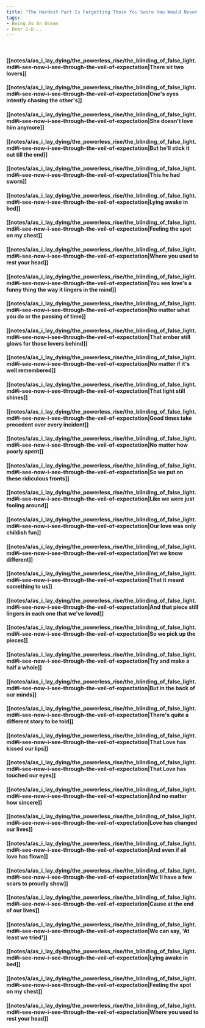 ```yaml
---
title: "The Hardest Part Is Forgetting Those You Swore You Would Never Forget"
tags:
- Being As An Ocean
- Dear G-D...
---
```

&nbsp;
#### [[notes/a/as_i_lay_dying/the_powerless_rise/the_blinding_of_false_light.md#i-see-now-i-see-through-the-veil-of-expectation|There sit two lovers]]
#### [[notes/a/as_i_lay_dying/the_powerless_rise/the_blinding_of_false_light.md#i-see-now-i-see-through-the-veil-of-expectation|One's eyes intently chasing the other's]]
#### [[notes/a/as_i_lay_dying/the_powerless_rise/the_blinding_of_false_light.md#i-see-now-i-see-through-the-veil-of-expectation|She doesn't love him anymore]]
#### [[notes/a/as_i_lay_dying/the_powerless_rise/the_blinding_of_false_light.md#i-see-now-i-see-through-the-veil-of-expectation|But he'll stick it out till the end]]
#### [[notes/a/as_i_lay_dying/the_powerless_rise/the_blinding_of_false_light.md#i-see-now-i-see-through-the-veil-of-expectation|This he had sworn]]
#### [[notes/a/as_i_lay_dying/the_powerless_rise/the_blinding_of_false_light.md#i-see-now-i-see-through-the-veil-of-expectation|Lying awake in bed]]
#### [[notes/a/as_i_lay_dying/the_powerless_rise/the_blinding_of_false_light.md#i-see-now-i-see-through-the-veil-of-expectation|Feeling the spot on my chest]]
#### [[notes/a/as_i_lay_dying/the_powerless_rise/the_blinding_of_false_light.md#i-see-now-i-see-through-the-veil-of-expectation|Where you used to rest your head]]
#### [[notes/a/as_i_lay_dying/the_powerless_rise/the_blinding_of_false_light.md#i-see-now-i-see-through-the-veil-of-expectation|You see love's a funny thing the way it lingers in the mind]]
#### [[notes/a/as_i_lay_dying/the_powerless_rise/the_blinding_of_false_light.md#i-see-now-i-see-through-the-veil-of-expectation|No matter what you do or the passing of time]]
#### [[notes/a/as_i_lay_dying/the_powerless_rise/the_blinding_of_false_light.md#i-see-now-i-see-through-the-veil-of-expectation|That ember still glows for those lovers behind]]
#### [[notes/a/as_i_lay_dying/the_powerless_rise/the_blinding_of_false_light.md#i-see-now-i-see-through-the-veil-of-expectation|No matter if it's well remembered]]
#### [[notes/a/as_i_lay_dying/the_powerless_rise/the_blinding_of_false_light.md#i-see-now-i-see-through-the-veil-of-expectation|That light still shines]]
#### [[notes/a/as_i_lay_dying/the_powerless_rise/the_blinding_of_false_light.md#i-see-now-i-see-through-the-veil-of-expectation|Good times take precedent over every incident]]
#### [[notes/a/as_i_lay_dying/the_powerless_rise/the_blinding_of_false_light.md#i-see-now-i-see-through-the-veil-of-expectation|No matter how poorly spent]]
#### [[notes/a/as_i_lay_dying/the_powerless_rise/the_blinding_of_false_light.md#i-see-now-i-see-through-the-veil-of-expectation|So we put on these ridiculous fronts]]
#### [[notes/a/as_i_lay_dying/the_powerless_rise/the_blinding_of_false_light.md#i-see-now-i-see-through-the-veil-of-expectation|Like we were just fooling around]]
#### [[notes/a/as_i_lay_dying/the_powerless_rise/the_blinding_of_false_light.md#i-see-now-i-see-through-the-veil-of-expectation|Our love was only childish fun]]
#### [[notes/a/as_i_lay_dying/the_powerless_rise/the_blinding_of_false_light.md#i-see-now-i-see-through-the-veil-of-expectation|Yet we know different]]
#### [[notes/a/as_i_lay_dying/the_powerless_rise/the_blinding_of_false_light.md#i-see-now-i-see-through-the-veil-of-expectation|That it meant something to us]]
#### [[notes/a/as_i_lay_dying/the_powerless_rise/the_blinding_of_false_light.md#i-see-now-i-see-through-the-veil-of-expectation|And that piece still lingers in each one that we've loved]]
#### [[notes/a/as_i_lay_dying/the_powerless_rise/the_blinding_of_false_light.md#i-see-now-i-see-through-the-veil-of-expectation|So we pick up the pieces]]
#### [[notes/a/as_i_lay_dying/the_powerless_rise/the_blinding_of_false_light.md#i-see-now-i-see-through-the-veil-of-expectation|Try and make a half a whole]]
#### [[notes/a/as_i_lay_dying/the_powerless_rise/the_blinding_of_false_light.md#i-see-now-i-see-through-the-veil-of-expectation|But in the back of our minds]]
#### [[notes/a/as_i_lay_dying/the_powerless_rise/the_blinding_of_false_light.md#i-see-now-i-see-through-the-veil-of-expectation|There's quite a different story to be told]]
#### [[notes/a/as_i_lay_dying/the_powerless_rise/the_blinding_of_false_light.md#i-see-now-i-see-through-the-veil-of-expectation|That Love has kissed our lips]]
#### [[notes/a/as_i_lay_dying/the_powerless_rise/the_blinding_of_false_light.md#i-see-now-i-see-through-the-veil-of-expectation|That Love has touched our eyes]]
#### [[notes/a/as_i_lay_dying/the_powerless_rise/the_blinding_of_false_light.md#i-see-now-i-see-through-the-veil-of-expectation|And no matter how sincere]]
#### [[notes/a/as_i_lay_dying/the_powerless_rise/the_blinding_of_false_light.md#i-see-now-i-see-through-the-veil-of-expectation|Love has changed our lives]]
#### [[notes/a/as_i_lay_dying/the_powerless_rise/the_blinding_of_false_light.md#i-see-now-i-see-through-the-veil-of-expectation|And even if all love has flown]]
#### [[notes/a/as_i_lay_dying/the_powerless_rise/the_blinding_of_false_light.md#i-see-now-i-see-through-the-veil-of-expectation|We'll have a few scars to proudly show]]
#### [[notes/a/as_i_lay_dying/the_powerless_rise/the_blinding_of_false_light.md#i-see-now-i-see-through-the-veil-of-expectation|Cause at the end of our lives]]
#### [[notes/a/as_i_lay_dying/the_powerless_rise/the_blinding_of_false_light.md#i-see-now-i-see-through-the-veil-of-expectation|We can say, 'At least we tried']]
#### [[notes/a/as_i_lay_dying/the_powerless_rise/the_blinding_of_false_light.md#i-see-now-i-see-through-the-veil-of-expectation|Lying awake in bed]]
#### [[notes/a/as_i_lay_dying/the_powerless_rise/the_blinding_of_false_light.md#i-see-now-i-see-through-the-veil-of-expectation|Feeling the spot on my chest]]
#### [[notes/a/as_i_lay_dying/the_powerless_rise/the_blinding_of_false_light.md#i-see-now-i-see-through-the-veil-of-expectation|Where you used to rest your head]]
